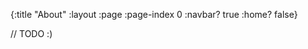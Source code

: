 {:title      "About"
 :layout     :page
 :page-index 0
 :navbar?    true
 :home?      false}
 
// TODO :)